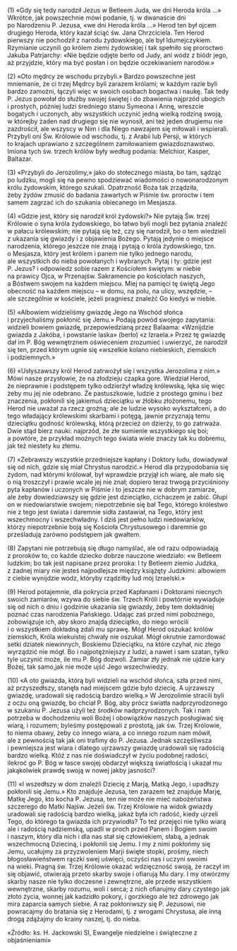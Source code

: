 
\(1\) «Gdy się tedy narodził Jezus w Betleem Juda, we dni Heroda króla
...» Wkrótce, jak powszechnie mówi podanie, tj. w dwanaście dni
po Narodzeniu P. Jezusa, «we dni Heroda króla ...» Herod ten był ojcem
drugiego Heroda, który kazał ściąć św. Jana Chrzciciela. Ten Herod
pierwszy nie pochodził z narodu żydowskiego, ale był Idumejczykiem.
Rzymianie uczynili go królem ziemi żydowskiej i tak spełniło się
proroctwo Jakuba Patrjarchy: «Nie będzie odjęte berło od Judy, ani wódz
z biódr jego, aż przyjdzie, który ma być posłan i on będzie oczekiwaniem
narodów.»

\(2\) «Oto mędrcy ze wschodu przybyli.» Bardzo powszechne jest
mniemanie, że ci trzej Mędrcy byli zarazem królami; w każdym razie byli
bardzo zamożni, łączyli więc w swoich osobach bogactwa i naukę. Tak tedy
P. Jezus powołał do służby swojej świętej i do zbawienia najprzód
ubogich i prostych, później ludzi średniego stanu Symeona i Annę,
wreszcie bogatych i uczonych, aby wszystkich uczynić jedną wielką
rodziną swoją, w którejby żaden nad drugiego się nie wynosił, ani też
jeden drugiemu nie zazdrościł, ale wszyscy w Nim i dla Niego nawzajem
się miłowali i wspierali. Przybyli oni Św. Królowie od wschodu,
tj. z Arabii lub Persji, w których to krajach uprawiano z szczególnem
zamiłowaniem gwiazdoznawstwo. Imiona tych św. trzech królów były według
podania: Melchior, Kasper, Baltazar.

\(3\) «Przybyli do Jerozolimy,» jako do stołecznego miasta, bo tam,
sądząc po ludzku, mogli się na pewno spodziewać wiadomości
o nowonarodzonym królu żydowskim, którego szukali. Opatrzność Boża tak
zrządziła, żeby żydów zmusić do badania zawartych w Piśmie św. proroctw
i tem samem zagrzać ich do szukania obiecanego im Mesjasza.

\(4\) «Gdzie jest, który się narodził król żydowski?» Nie pytają Św.
trzej Królowie o syna króla żydowskiego, bo łatwo byli mogli bez pytania
znaleźć w pałacu królewskim; nie pytają się też, czy się narodził, bo
o tem wiedzieli z ukazania się gwiazdy i z objawienia Bożego. Pytają
jedynie o miejsce narodzenia, którego jeszcze nie znają i pytają o króla
żydowskiego, tzn. o Mesjasza, który jest królem i panem nie tylko
jednego narodu, ale wszystkich do nieba powołanych i wybranych. Pytaj
i ty: gdzie jest P. Jezus? i odpowiedz sobie razem z Kościołem świętym:
w niebie na prawicy Ojca, w Przenajśw. Sakramencie po kościołach
naszych, a Bóstwem swojem na każdem miejscu. Miej na pamięci tę świętą
Jego obecność na każdem miejscu – w domu, na polu, na ulicy, wszędzie,
– ale szczególnie w kościele, jeżeli pragniesz znaleźć Go kiedyś
w niebie.

\(5\) «Albowiem widzieliśmy gwiazdę Jego na Wschód słońca
i przyjechaliśmy pokłonić się Jemu.» Podają powód swojego zapytania:
widzieli bowiem gwiazdę, przepowiedzianą przez Balaama: «Wznijdzie
gwiazda z Jakóba, i powstanie laska» (berło) «z Izraela.» Przez tę
gwiazdę dał im P. Bóg wewnętrznem oświeceniem zrozumieć i uwierzyć,
że narodził się ten, przed którym ugnie się «wszelkie kolano
niebieskich, ziemskich i podziemnych.»

\(6\) «Usłyszawszy król Herod zatrwożył się i wszystka Jerozolima
z nim.» Mówi nasze przysłowie, że na złodzieju czapka gore. Wiedział
Herod, że nieprawnie i podstępem tylko odzierżył władzę królewską, lęka
się więc żeby mu jej nie odebrano. Że pastuszkowie, ludzie z prostego
gminu i bez znaczenia, pokłonili się jakiemuś dzieciątku w żłóbku
złożonemu, tego Herod nie uważał za rzecz groźną; ale że ludzie wysoko
wykształceni, a do tego władający królewskimi skarbami i potęgą, jawnie
przyznają temu dzieciątku godność królewską, którą przecież on dzierży,
to go zatrważa. Dwie stąd bierz nauki: najprzód, że złe sumienie
wszystkiego się boi; a powtóre, że przykład możnych tego świata wiele
znaczy tak ku dobremu, jak też niestety ku złemu.

\(7\) «Zebrawszy wszystkie przedniejsze kapłany i Doktory ludu,
dowiadywał się od nich, gdzie się miał Chrystus narodzić.» Herod dla
przypodobania się żydom, nad którymi królował, był wprawdzie przyjął ich
wiarę, ale mało się o nią troszczył i prawie wcale jej nie znał; dopiero
teraz trwogą przyciśniony pyta kapłanów i uczonych w Piśmie i to jeszcze
nie w dobrym zamiarze, ale żeby dowiedziawszy się gdzie jest dzieciątko,
cichaczem je zabić. Głupi on w niedowiarstwie swojem; niepotrzebnie się
bał Tego, którego królestwo nie z tego jest świata i daremnie sidła
zastawiał, na Tego, który jest wszechmocny i wszechwładny. I dziś jest
pełno ludzi niedowiarków, którzy niepotrzebnie boją się Kościoła
Chrystusowego i daremnie go prześladują zarówno podstępem jak gwałtem.

\(8\) Zapytani nie potrzebują się długo namyślać, ale od razu
odpowiadają z proroków to, co każde dziecko dobrze nauczone wiedziało:
«w Betleem Iudzkim; bo tak jest napisane przez proroka: I ty Betleem
ziemio Judzka, z żadnej miary nie jesteś najpodlejsze między książęty
Judzkimi: albowiem z ciebie wynijdzie wódz, któryby rządziłby lud
mój Izraelski.»

\(9\) Herod potajemnie, dla pokrycia przed Kapłanami i Doktorami
niecnych swoich zamiarów, wzywa do siebie św. Trzech Króli i powtórnie
wywiaduje się od nich o dniu i godzinie ukazania się gwiazdy, żeby tem
dokładniej poznać czas narodzenia Pańskiego. Udając zaś przed nimi
pobożnego, zobowiązuje ich, aby skoro znajdą dzieciątko, do niego
wrócili i o wszystkiem dokładną zdali mu sprawę. Mógł Herod oszukać
królów ziemskich, Króla wiekuistej chwały nie oszukał. Mógł okrutnie
zamordować setki dziatek niewinnych, Boskiemu Dzieciątku, na które
czyhał, nic złego wyrządzić nie mógł. Bo i najpotężniejszy z ludzi,
a nawet i sam szatan, tylko tyle uczynić może, ile mu P. Bóg dozwoli.
Zamiar zły jednak nie ujdzie kary Bożej, tak samo,jak nie może ujść Jego
wszechwiedzy.

\(10\) «A oto gwiazda, którą byli widzieli na wschód słońca, szła
przed nimi, aż przyszedłszy, stanęła nad miejscem gdzie było dziecię.
A ujrzawszy gwiazdę, uradowali się radością bardzo wielką.»
W Jerozolimie stracili byli z oczu oną gwiazdę, bo chciał P. Bóg, aby
prócz światła nadprzyrodzonego w szukaniu P. Jezusa użyli też środków
nadprzyrodzonych. Tak i nam potrzeba w dochodzeniu woli Bożej
i obowiązków naszych posługiwać się wiarą, i rozumem; byleśmy
postępowali z prostotą, jak św. Trzej Królowie, to niema obawy, żeby co
innego wiara, a co innego rozum nam mówił, ale z pewnością tak jak oni
trafimy do P. Jezusa. Jednak szczęśliwsza i pewniejsza jest wiara
i dlatego ujrzawszy gwiazdę uradowali się radością bardzo wielką. Któż
z nas nie doświadczył w życiu podobnej radości, ilekroć go P. Bóg
w łasce swojej obdarzył większą światłością i ukazał mu jakąkolwiek
prawdę swoją w nowej jakby jasności?

\(11\) «I wszedłszy w dom znaleźli Dziecię z Marją, Matką Jego,
i upadłszy pokłonili się Jemu.» Kto znajduje Jezusa, ten zarazem też
znajduje Marję, Matkę Jego, kto kocha P. Jezusa, ten nie może nie mieć
nabożeństwa szczerego do Matki Najśw. Jeżeli św. Trzej Królowie na widok
gwiazdy uradowali się radością bardzo wielką, jakaż była ich radość,
kiedy ujrzeli Tego, do którego ta gwiazda ich przywiodła? To też
przejęci nie tylko wiarą ale i radością nadziemską, upadli w proch
przed Panem i Bogiem swoim i naszym, który dla nich i dla nas stał się
człowiekiem, słabą, a jednak wszechmocną Dzieciną, i pokłonili się Jemu.
I my z nimi pokłońmy się Jemu, ucałujmy za przyzwoleniem Marji święte
stopki, prośmy, niech błogosławieństwem rączki swej uświęci, oczyści nas
i uczyni swoimi na wieki. Pragną św. Trzej Królowie okazać wdzięczność
swoją, że raczył im się objawić, otwierają przeto skarby swoje
i ofiarują Mu dary. I my otwórzmy skarby nasze nie tylko doczesne
i zewnętrzne, ale przede wszystkiem wewnętrzne, skarby rozumu, woli
i serca; z nich ofiarujmy dary czystego jak złoto życia, wonnej jak
kadzidło pokory, i gorzkiego ale też zdrowego jak mira zaparcia samych
siebie. A raz pokłoniwszy się P. Jezusowi, nie powracajmy do bratania
się z Herodami, tj. z wrogami Chrystusa, ale inną drogą zdążajmy
do krainy naszej, tj. do nieba.

«Źródło: ks. H. Jackowski SI, Ewangelje niedzielne i świąteczne z objaśnieniami»

